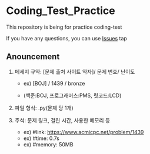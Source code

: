 # Coding_Test_Practice

This repository is being for practice coding-test

If you have any questions, you can use [Issues](https://github.com/jaechanjo/Coding_Test_Practice/issues) tap


## Anouncement

1. 메세지 규약: [문제 출처 사이트 약자]/ 문제 번호/ 난이도

    - ex) [BOJ] / 1439 / bronze

    - (백준:BOJ, 프로그래머스:PMS, 릿코드:LCD)

2. 파일 형식: .py(문제 당 1개)

3. 주석: 문제 링크, 걸린 시간, 사용한 메모리 등

    - ex) #link: https://www.acmicpc.net/problem/1439
    - ex) #time: 0.7s
    - ex) #memory: 50MB
